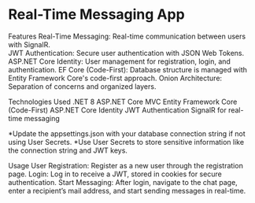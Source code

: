 # Real-Time Messaging App
Features Real-Time Messaging: Real-time communication between users with SignalR. <br>
JWT Authentication: Secure user authentication with JSON Web Tokens. ASP.NET Core Identity: User management for registration, login, and authentication. EF Core (Code-First): Database structure is managed with Entity Framework Core's code-first approach. Onion Architecture: Separation of concerns and organized layers.

Technologies Used .NET 8 ASP.NET Core MVC Entity Framework Core (Code-First) ASP.NET Core Identity JWT Authentication SignalR for real-time messaging

*Update the appsettings.json with your database connection string if not using User Secrets. *Use User Secrets to store sensitive information like the connection string and JWT keys.

Usage User Registration: Register as a new user through the registration page. Login: Log in to receive a JWT, stored in cookies for secure authentication. Start Messaging: After login, navigate to the chat page, enter a recipient’s mail address, and start sending messages in real-time.

